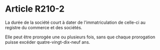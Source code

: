 # Article R210-2

La durée de la société court à dater de l'immatriculation de celle-ci au registre du commerce et des sociétés.

Elle peut être prorogée une ou plusieurs fois, sans que chaque prorogation puisse excéder quatre-vingt-dix-neuf ans.
